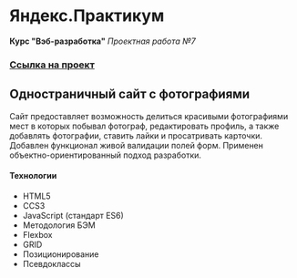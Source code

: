 # Яндекс.Практикум 
**Курс "Вэб-разработка"**
*Проектная работа №7*
### [Ссылка на проект](https://qtrixnet.github.io/mesto/)

## Одностраничный сайт с фотографиями
Сайт предоставляет возможность делиться красивыми фотографиями мест в которых побывал фотограф, редактировать профиль, а также добавлять фотографии, ставить лайки и просатривать карточки. Добавлен функционал живой валидации полей форм. Применен объектно-ориентированный подход разработки.

#### Технологии
+ HTML5
+ CCS3
+ JavaScript (стандарт ES6)
+ Методология БЭМ
+ Flexbox
+ GRID
+ Позиционирование
+ Псевдоклассы


